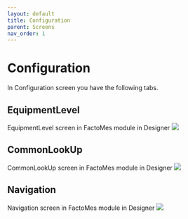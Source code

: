 ```yaml
---
layout: default
title: Configuration
parent: Screens
nav_order: 1
---
```

# Configuration

In Configuration screen you have the following tabs.

## EquipmentLevel
EquipmentLevel screen in FactoMes module in Designer
 ![](../../../assets/images/screens/equipmentlevel.png)

## CommonLookUp
CommonLookUp screen in FactoMes module in Designer
 ![](../../../assets/images/screens/commonlookup.png) 

## Navigation
Navigation screen in FactoMes module in Designer
 ![](../../../assets/images/screens/navigation.png) 


